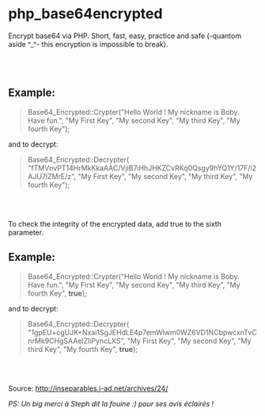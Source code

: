 # php_base64encrypted
Encrypt base64 via PHP. Short, fast, easy, practice and safe (-quantom aside ^_^- this encryption is impossible to break).

<br><br>

## Example: 

> Base64_Encrypted::Crypter("Hello World ! My nickname is Boby. Have fun.", "My First Key", "My second Key", "My third Key", "My fourth Key");
 
 and to decrypt:
 
> Base64_Encrypted::Decrypter( "fTMVnvPT14HrMkKkaAAC/VjiB7iHhJHKZCvRKq0Qsgy9hYQ1Y/17F/i2AJU7lZMrE/z", "My First Key", "My second Key", "My third Key", "My fourth Key");


<br><br>
 
 To check the integrity of the encrypted data, add true to the sixth parameter.
 
## Example:
 
> Base64_Encrypted::Crypter("Hello World ! My nickname is Boby. Have fun.", "My First Key", "My second Key", "My third Key", "My fourth Key", **true**);

and to decrypt:

> Base64_Encrypted::Decrypter( "1gpEU+cgUJK+Nxai1SgJEHdLE4p7emWlwm0WZ6VD1NCbpwcxnTvCnrMk9CHgSAAeIZliPyncLXS", "My First Key", "My second Key", "My third Key", "My fourth Key", **true**);


<br><br>





Source: http://inseparables.j-ad.net/archives/24/

*PS: Un big merci à Steph dit la fouine :) pour ses avis éclairés !*
